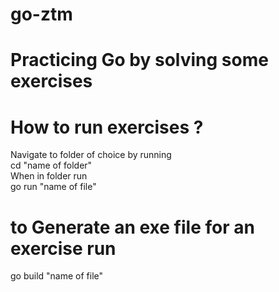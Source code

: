 # go-ztm

# Practicing Go by solving some exercises
# How to run exercises ?
Navigate to folder of choice by running <br/>
cd "name of folder" <br/>
When in folder run <br/>
go run "name of file"

# to Generate an exe file for an exercise run
go build "name of file"

